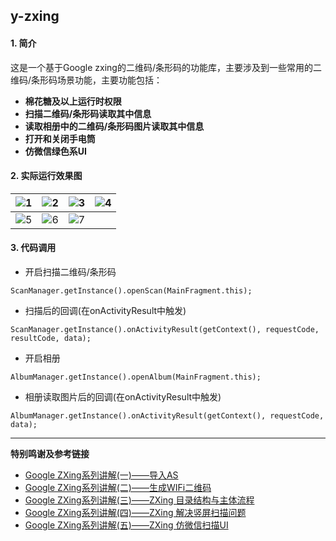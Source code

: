 ## y-zxing

#### 1. 简介

这是一个基于Google zxing的二维码/条形码的功能库，主要涉及到一些常用的二维码/条形码场景功能，主要功能包括：

- **棉花糖及以上运行时权限**
- **扫描二维码/条形码读取其中信息**
- **读取相册中的二维码/条形码图片读取其中信息**
- **打开和关闭手电筒**
- **仿微信绿色系UI**

#### 2. 实际运行效果图

|![1](https://s1.ax1x.com/2018/08/06/PDx4UA.png) | ![2](https://s1.ax1x.com/2018/08/06/PDx7gf.png) | ![3](https://s1.ax1x.com/2018/08/06/PDxHv8.png) |![4](https://s1.ax1x.com/2018/08/06/PDxqKS.png)|
| :---: | :---: | :---: |:---:|
| ![5](https://s1.ax1x.com/2018/08/06/PDxLDg.png) | ![6](https://s1.ax1x.com/2018/08/06/PDxjEj.png) | ![7](https://s1.ax1x.com/2018/08/06/PDxx5n.png) ||

#### 3. 代码调用

- 开启扫描二维码/条形码

`
ScanManager.getInstance().openScan(MainFragment.this);
`

- 扫描后的回调(在onActivityResult中触发)

`
ScanManager.getInstance().onActivityResult(getContext(),
                requestCode,
                resultCode,
                data);
`

- 开启相册

`
AlbumManager.getInstance().openAlbum(MainFragment.this);
`

- 相册读取图片后的回调(在onActivityResult中触发)

`
AlbumManager.getInstance().onActivityResult(getContext(),
                requestCode,
                data);
`

---


__特别鸣谢及参考链接__

- [Google ZXing系列讲解(一)——导入AS](https://www.jianshu.com/p/85e0bdb8bd2c)
- [Google ZXing系列讲解(二)——生成WIFi二维码](https://www.jianshu.com/p/656d6f6f862e)
- [Google ZXing系列讲解(三)——ZXing 目录结构与主体流程](https://www.jianshu.com/p/de529919e4e9)
- [Google ZXing系列讲解(四)——ZXing 解决竖屏扫描问题](https://www.jianshu.com/p/b78a967e2ac7)
- [Google ZXing系列讲解(五)——ZXing 仿微信扫描UI](https://www.jianshu.com/p/cbc1239a9f6f)